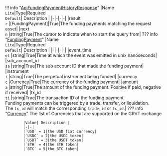!!! info "[ApiFundingPaymentHistoryResponse](/../../schemas/api_funding_payment_history_response)"
    |Name<br>`Lite`|Type|Required<br>`Default`| Description |
    |-|-|-|-|
    |result<br>`r` |[FundingPayment]|True|The funding payments matching the request asset|
    |next<br>`n` |string|True|The cursor to indicate when to start the query from|
    ??? info "[FundingPayment](/../../schemas/funding_payment)"
        |Name<br>`Lite`|Type|Required<br>`Default`| Description |
        |-|-|-|-|
        |event_time<br>`et` |string|True|Time at which the event was emitted in unix nanoseconds|
        |sub_account_id<br>`sa` |string|True|The sub account ID that made the funding payment|
        |instrument<br>`i` |string|True|The perpetual instrument being funded|
        |currency<br>`c` |Currency|True|The currency of the funding payment|
        |amount<br>`a` |string|True|The amount of the funding payment. Positive if paid, negative if received|
        |tx_id<br>`ti` |string|True|The transaction ID of the funding payment.<br>Funding payments can be triggered by a trade, transfer, or liquidation.<br>The `tx_id` will match the corresponding `trade_id` or `tx_id`.|
        ??? info "[Currency](/../../schemas/currency)"
            The list of Currencies that are supported on the GRVT exchange<br>

            |Value| Description |
            |-|-|
            |`USD` = 1|the USD fiat currency|
            |`USDC` = 2|the USDC token|
            |`USDT` = 3|the USDT token|
            |`ETH` = 4|the ETH token|
            |`BTC` = 5|the BTC token|

